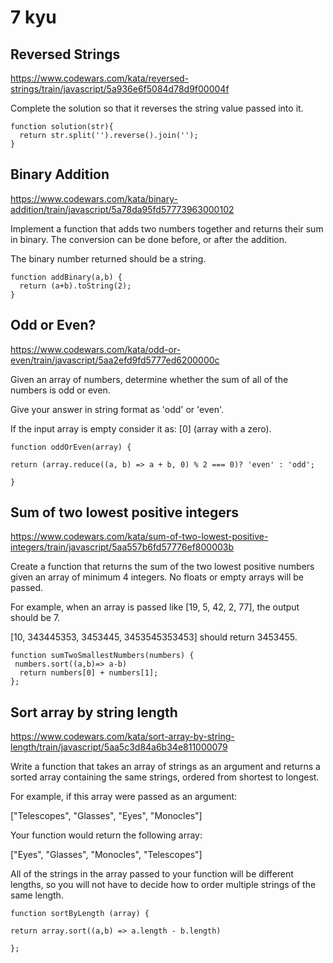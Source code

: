 # 7 kyu

## Reversed Strings

https://www.codewars.com/kata/reversed-strings/train/javascript/5a936e6f5084d78d9f00004f

Complete the solution so that it reverses the string value passed into it.

```JS
function solution(str){
  return str.split('').reverse().join('');
}

```


## Binary Addition

https://www.codewars.com/kata/binary-addition/train/javascript/5a78da95fd57773963000102

Implement a function that adds two numbers together and returns their sum in binary. The conversion can be done before, or after the addition.

The binary number returned should be a string.

```JS
function addBinary(a,b) {
  return (a+b).toString(2);
}

```


## Odd or Even?

https://www.codewars.com/kata/odd-or-even/train/javascript/5aa2efd9fd5777ed6200000c

Given an array of numbers, determine whether the sum of all of the numbers is odd or even.

Give your answer in string format as 'odd' or 'even'.

If the input array is empty consider it as: [0] (array with a zero).

```JS
function oddOrEven(array) {
 
return (array.reduce((a, b) => a + b, 0) % 2 === 0)? 'even' : 'odd';

}

```

## Sum of two lowest positive integers
https://www.codewars.com/kata/sum-of-two-lowest-positive-integers/train/javascript/5aa557b6fd57776ef800003b

Create a function that returns the sum of the two lowest positive numbers given an array of minimum 4 integers. No floats or empty arrays will be passed.

For example, when an array is passed like [19, 5, 42, 2, 77], the output should be 7.

[10, 343445353, 3453445, 3453545353453] should return 3453455.

```JS
function sumTwoSmallestNumbers(numbers) {  
 numbers.sort((a,b)=> a-b)
  return numbers[0] + numbers[1];
};

```

## Sort array by string length
https://www.codewars.com/kata/sort-array-by-string-length/train/javascript/5aa5c3d84a6b34e811000079

Write a function that takes an array of strings as an argument and returns a sorted array containing the same strings, ordered from shortest to longest.

For example, if this array were passed as an argument:

["Telescopes", "Glasses", "Eyes", "Monocles"]

Your function would return the following array:

["Eyes", "Glasses", "Monocles", "Telescopes"]

All of the strings in the array passed to your function will be different lengths, so you will not have to decide how to order multiple strings of the same length.

```JS
function sortByLength (array) {

return array.sort((a,b) => a.length - b.length)

};
```



